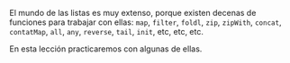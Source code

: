 El mundo de las listas es muy extenso, porque existen decenas de funciones para trabajar con ellas: `map`, `filter`, `foldl`, `zip`, `zipWith`, `concat`, `contatMap`, `all`, `any`, `reverse`, `tail`, `init`, etc, etc, etc. 

En esta lección practicaremos con algunas de ellas. 